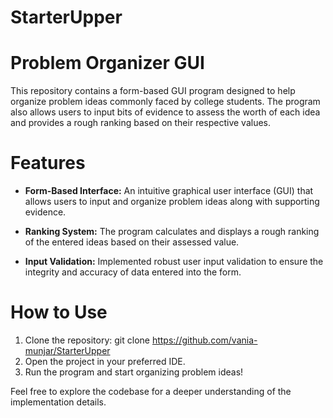 # StarterUpper

# Problem Organizer GUI

This repository contains a form-based GUI program designed to help organize problem ideas commonly faced by college students. The program also allows users to input bits of evidence to assess the worth of each idea and provides a rough ranking based on their respective values.

# Features

- **Form-Based Interface:** An intuitive graphical user interface (GUI) that allows users to input and organize problem ideas along with supporting evidence.

- **Ranking System:** The program calculates and displays a rough ranking of the entered ideas based on their assessed value.

- **Input Validation:** Implemented robust user input validation to ensure the integrity and accuracy of data entered into the form.

# How to Use
1. Clone the repository: git clone https://github.com/vania-munjar/StarterUpper
2. Open the project in your preferred IDE.
3. Run the program and start organizing problem ideas!

Feel free to explore the codebase for a deeper understanding of the implementation details.

